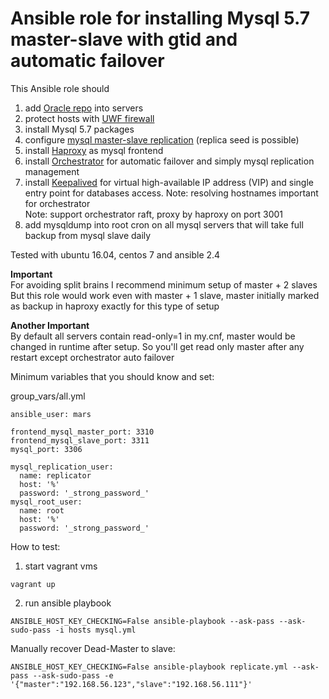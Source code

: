 # Ansible role for installing Mysql 5.7 master-slave with gtid and automatic failover

This Ansible role should
1) add [Oracle repo](https://dev.mysql.com/downloads/repo/apt/) into servers
2) protect hosts with [UWF firewall](https://en.wikipedia.org/wiki/Uncomplicated_Firewall)
3) install Mysql 5.7 packages
4) configure [mysql master-slave replication](https://dev.mysql.com/doc/refman/5.7/en/replication.html) (replica seed is possible)
5) install [Haproxy](https://en.wikipedia.org/wiki/HAProxy) as mysql frontend
6) install [Orchestrator](https://github.com/github/orchestrator) for automatic failover and simply mysql replication management
7) install [Keepalived](https://keepalived.org) for virtual high-available IP address (VIP) and single entry point for databases access.
Note: resolving hostnames important for orchestrator  
Note: support orchestrator raft, proxy by haproxy on port 3001
7) add mysqldump into root cron on all mysql servers that will take full backup from mysql slave daily

Tested with ubuntu 16.04, centos 7 and ansible 2.4

**Important**  
For avoiding split brains I recommend minimum setup of master + 2 slaves  
But this role would work even with master + 1 slave, master initially marked as backup in haproxy exactly for this type of setup

**Another Important**  
By default all servers contain read-only=1 in my.cnf, master would be changed in runtime after setup.
So you'll get read only master after any restart except orchestrator auto failover

Minimum variables that you should know and set:

group_vars/all.yml
```
ansible_user: mars

frontend_mysql_master_port: 3310
frontend_mysql_slave_port: 3311
mysql_port: 3306

mysql_replication_user:
  name: replicator
  host: '%'
  password: '_strong_password_'
mysql_root_user:
  name: root
  host: '%'
  password: '_strong_password_'
```

How to test:
1) start vagrant vms
```
vagrant up
```
2) run ansible playbook
```
ANSIBLE_HOST_KEY_CHECKING=False ansible-playbook --ask-pass --ask-sudo-pass -i hosts mysql.yml
```

Manually recover Dead-Master to slave:

```
ANSIBLE_HOST_KEY_CHECKING=False ansible-playbook replicate.yml --ask-pass --ask-sudo-pass -e '{"master":"192.168.56.123","slave":"192.168.56.111"}'
```
